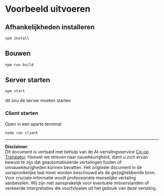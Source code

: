 <!--
CO_OP_TRANSLATOR_METADATA:
{
  "original_hash": "67cc24a3a2d1cdd7d395ed5e67be8557",
  "translation_date": "2025-10-07T01:35:30+00:00",
  "source_file": "03-GettingStarted/11-simple-auth/code/basic/typescript/README.md",
  "language_code": "nl"
}
-->
# Voorbeeld uitvoeren

## Afhankelijkheden installeren

```bash
npm install
```

## Bouwen

```bash
npm run build
```

## Server starten

```bash
npm start
```

dit zou de server moeten starten

### Client starten

Open in een aparte terminal:

```bash
node run client
```

---

**Disclaimer**:  
Dit document is vertaald met behulp van de AI-vertalingsservice [Co-op Translator](https://github.com/Azure/co-op-translator). Hoewel we streven naar nauwkeurigheid, dient u zich ervan bewust te zijn dat geautomatiseerde vertalingen fouten of onnauwkeurigheden kunnen bevatten. Het originele document in de oorspronkelijke taal moet worden beschouwd als de gezaghebbende bron. Voor cruciale informatie wordt professionele menselijke vertaling aanbevolen. Wij zijn niet aansprakelijk voor eventuele misverstanden of verkeerde interpretaties die voortvloeien uit het gebruik van deze vertaling.